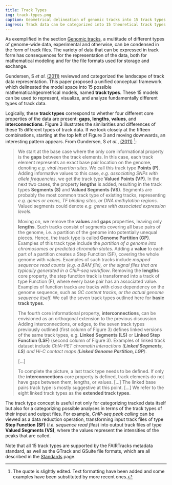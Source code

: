 ```yaml
---
title: Track Types
img: track-types.png
caption: Geometrical delineation of genomic tracks into 15 track types [(Gundersen, S *et al.*, 2011)](https://doi.org/10.1186/1471-2105-12-494) 
ingress: Track data can be categorized into 15 theoretical track types
---
```

As exemplified in the section [Genomic tracks](#s02-genomic-tracks), a multitude of different types of genome-wide 
data, experimental and otherwise, can be condensed in the form of track files. The variety of data that can be 
expressed in track form has consequences for the representation of the data, both for mathematical modeling 
and for the file formats used for storage and exchange.

Gundersen, S *et al.* [(2011)](https://doi.org/10.1186/1471-2105-12-494) reviewed and categorized the landscape of 
track data representation. This paper proposed a unified conceptual framework which delineated the 
model space into 15 possible mathematical/geometrical models, named **track types**. These 15 models can be used to 
represent, visualize, and analyze fundamentally different types of track data.

Logically, these **track types** correspond to whether four different core properties of the data are present: 
**gaps**, **lengths**, **values**, and **interconnections**. Figure 3 illustrates the similarities and 
differences of these 15 
different types of track data. If we look closely at the fifteen combinations, starting at the top left of Figure 3 
and moving downwards, an interesting pattern appears. From Gundersen, S *et al.*, 
[(2011)](https://doi.org/10.1186/1471-2105-12-494) [^1]:
> 
> We start at the base case where the only core informational property is the **gaps** between the track elements. In 
> this case, each track element represents an exact base pair location on the genome, denoting _e.g. viral insertion 
> sites_. We call this track type **Points (P)**. Adding informative values to this case, _e.g. associating SNPs with 
> allele frequencies_, we get the track type **Valued Points (VP)**. In 
> the next two cases, the property **lengths** is added, resulting in the track types **Segments (S)** and **Valued 
> Segments (VS)**. Segments are probably the most common track type of existing tracks, representing _e.g. genes or 
> exons, TF binding sites, or DNA methylation regions_. Valued segments could denote _e.g. genes with 
> associated expression levels_.
> 
> Moving on, we remove the **values** and **gaps** properties, leaving only **lengths**. Such tracks consist of 
> segments covering all base pairs of the genome, i.e. a partition of the genome into potentially unequal pieces. 
> Hence, the track type is called **Genome Partition (GP)**. Examples of this track type include the _partition 
> of a genome into chromosomes or predicted chromatin states_. Adding a **value** to each part of a partition creates a 
> Step Function (SF), covering the whole genome with values. Examples of such tracks include _mapped sequence read 
> counts (e.g. a BAM file), or the signal files that are typically generated in a ChIP-seq workflow_. Removing the 
> **lengths** core property, the step function track is transformed into a track of type Function (F), where every 
> base pair has an associated value. Examples of function tracks are tracks with close dependency on the genome
> sequence, such as _GC content tracks, or the actual genome sequence itself_. We call the seven track types outlined 
> here for **basic track types**.
> 
> The fourth core informational property, **interconnections**, can be envisioned as an orthogonal extension to the 
> previous discussion. Adding interconnections, or edges, to the seven track types previously outlined (first column 
> of Figure 3) defines linked versions of the same track types, e.g. **Linked Segments (LS)** or **Linked Step Function 
> (LSF)** (second column of Figure 3). Examples of linked track dataset include _ChIA-PET chromatin interactions 
> (**Linked Segments, LS**) and Hi-C contact maps (**Linked Genome Partition, LGP**)_.
> 
> [...]
> 
> To complete the picture, a last track type needs to be defined. If only the **interconnections** core property is 
> defined, track elements do not have gaps between them, lengths, or values. [...] The linked 
> base pairs track type is mostly suggestive at this point. [...] We refer to the eight linked track types as the 
> **extended track types**.

The track type concept is useful not only for categorizing tracked data itself but also for a 
categorizing possible analyses in terms of the track types of their input and output files. For example, _ChIP-seq peak 
calling_ can be viewed as a data reduction operation, transforming input track files of type **Step Function (SF)** 
(_i.e. sequence read files_) into output track files of type **Valued Segments (VS)**, where the values represent the 
intensities of the peaks that are called. 

Note that all 15 track types are supported by the FAIRTracks metadata standard, as well as the GTrack and GSuite file
formats, which are all described in the [Standards](/standards) page.

[^1]: The quote is slightly edited. Text formatting have been added and some examples have been substituted by more recent ones.
